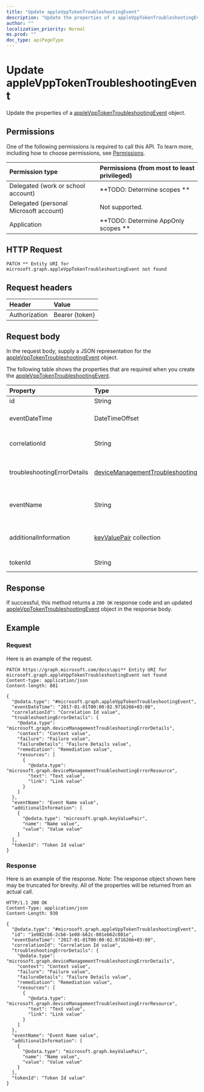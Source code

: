 ```yaml
---
title: "Update appleVppTokenTroubleshootingEvent"
description: "Update the properties of a appleVppTokenTroubleshootingEvent object."
author: ""
localization_priority: Normal
ms.prod: ""
doc_type: apiPageType
---
```


# Update appleVppTokenTroubleshootingEvent

Update the properties of a [appleVppTokenTroubleshootingEvent](../resources/applevpptokentroubleshootingevent.md) object.

## Permissions
One of the following permissions is required to call this API. To learn more, including how to choose permissions, see [Permissions](/concepts/permissions-reference.md).

|Permission type|Permissions (from most to least privileged)|
|:---|:---|
|Delegated (work or school account)|**TODO: Determine scopes **|
|Delegated (personal Microsoft account)|Not supported.|
|Application|**TODO: Determine AppOnly scopes **|

## HTTP Request
<!-- {
  "blockType": "ignored"
}
-->
``` http
PATCH ** Entity URI for microsoft.graph.appleVppTokenTroubleshootingEvent not found
```

## Request headers
|Header|Value|
|:---|:---|
|Authorization|Bearer {token}|

## Request body
In the request body, supply a JSON representation for the [appleVppTokenTroubleshootingEvent](../resources/appleVppTokenTroubleshootingEvent.md) object.

The following table shows the properties that are required when you create the [appleVppTokenTroubleshootingEvent](../resources/applevpptokentroubleshootingevent.md).

|Property|Type|Description|
|:---|:---|:---|
|id|String| Inherited from [entity](../resources/entity.md)|
|eventDateTime|DateTimeOffset|Time when the event occurred . Inherited from [deviceManagementTroubleshootingEvent](../resources/deviceManagementTroubleshootingEvent.md)|
|correlationId|String|Id used for tracing the failure in the service. Inherited from [deviceManagementTroubleshootingEvent](../resources/deviceManagementTroubleshootingEvent.md)|
|troubleshootingErrorDetails|[deviceManagementTroubleshootingErrorDetails](../resources/deviceManagementTroubleshootingErrorDetails.md)|Object containing detailed information about the error and its remediation. Inherited from [deviceManagementTroubleshootingEvent](../resources/deviceManagementTroubleshootingEvent.md)|
|eventName|String|Event Name corresponding to the Troubleshooting Event. It is an Optional field Inherited from [deviceManagementTroubleshootingEvent](../resources/deviceManagementTroubleshootingEvent.md)|
|additionalInformation|[keyValuePair](../resources/keyValuePair.md) collection|A set of string key and string value pairs which provides additional information on the Troubleshooting event Inherited from [deviceManagementTroubleshootingEvent](../resources/deviceManagementTroubleshootingEvent.md)|
|tokenId|String|Apple Volume Purchase Program Token Identifier.|



## Response
If successful, this method returns a `200 OK` response code and an updated [appleVppTokenTroubleshootingEvent](../resources/applevpptokentroubleshootingevent.md) object in the response body.

## Example

### Request
Here is an example of the request.
<!-- {
  "blockType": "request",
  "name": "update_applevpptokentroubleshootingevent"
}
-->
``` http
PATCH https://graph.microsoft.com/docs\api** Entity URI for microsoft.graph.appleVppTokenTroubleshootingEvent not found
Content-type: application/json
Content-length: 881

{
  "@odata.type": "#microsoft.graph.appleVppTokenTroubleshootingEvent",
  "eventDateTime": "2017-01-01T00:00:02.9716266+03:00",
  "correlationId": "Correlation Id value",
  "troubleshootingErrorDetails": {
    "@odata.type": "microsoft.graph.deviceManagementTroubleshootingErrorDetails",
    "context": "Context value",
    "failure": "Failure value",
    "failureDetails": "Failure Details value",
    "remediation": "Remediation value",
    "resources": [
      {
        "@odata.type": "microsoft.graph.deviceManagementTroubleshootingErrorResource",
        "text": "Text value",
        "link": "Link value"
      }
    ]
  },
  "eventName": "Event Name value",
  "additionalInformation": [
    {
      "@odata.type": "microsoft.graph.keyValuePair",
      "name": "Name value",
      "value": "Value value"
    }
  ],
  "tokenId": "Token Id value"
}
```

### Response
Here is an example of the response. Note: The response object shown here may be truncated for brevity. All of the properties will be returned from an actual call.
<!-- {
  "blockType": "response",
  "truncated": true
}
-->
``` http
HTTP/1.1 200 OK
Content-Type: application/json
Content-Length: 930

{
  "@odata.type": "#microsoft.graph.appleVppTokenTroubleshootingEvent",
  "id": "1e082cb6-2cb6-1e08-b62c-081eb62c081e",
  "eventDateTime": "2017-01-01T00:00:02.9716266+03:00",
  "correlationId": "Correlation Id value",
  "troubleshootingErrorDetails": {
    "@odata.type": "microsoft.graph.deviceManagementTroubleshootingErrorDetails",
    "context": "Context value",
    "failure": "Failure value",
    "failureDetails": "Failure Details value",
    "remediation": "Remediation value",
    "resources": [
      {
        "@odata.type": "microsoft.graph.deviceManagementTroubleshootingErrorResource",
        "text": "Text value",
        "link": "Link value"
      }
    ]
  },
  "eventName": "Event Name value",
  "additionalInformation": [
    {
      "@odata.type": "microsoft.graph.keyValuePair",
      "name": "Name value",
      "value": "Value value"
    }
  ],
  "tokenId": "Token Id value"
}
```

